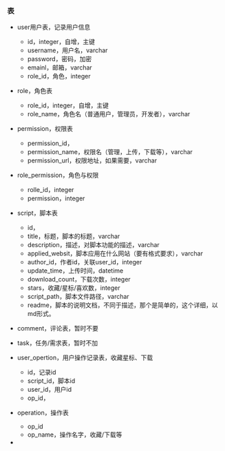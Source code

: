 ### 表

+ user用户表，记录用户信息
  + id，integer，自增，主键
  + username，用户名，varchar
  + password，密码，加密
  + emainl，邮箱，varchar
  + role_id，角色，integer
+ role，角色表
  + role_id，integer，自增，主键
  + role_name，角色名（普通用户，管理员，开发者），varchar
+ permission，权限表
  + permission_id，
  + permission_name，权限名（管理，上传，下载等），varchar
  + permission_url，权限地址，如果需要，varchar
+ role_permission，角色与权限
  + rolle_id，integer
  + permission，integer
+ script，脚本表
  + id，
  + title，标题，脚本的标题，varchar
  + description，描述，对脚本功能的描述，varchar
  + applied_websit，脚本应用在什么网站（要有格式要求），varchar
  + author_id，作者id，关联user_id，integer
  + update_time，上传时间，datetime
  + download_count，下载次数，integer
  + stars，收藏/星标/喜欢数，integer
  + script_path，脚本文件路径，varchar
  + readme，脚本的说明文档，不同于描述，那个是简单的，这个详细，以md形式。
+ comment，评论表，暂时不要
+ task，任务/需求表，暂时不加
+ user_opertion，用户操作记录表，收藏星标、下载
  + id，记录id
  + script_id，脚本id
  + user_id，用户id
  + op_id，
+ operation，操作表
  + op_id
  + op_name，操作名字，收藏/下载等

+ 